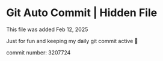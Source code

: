 # Git Auto Commit | Hidden File

This file was added Feb 12, 2025

Just for fun and keeping my daily git commit active 🤪

commit number: 3207724
